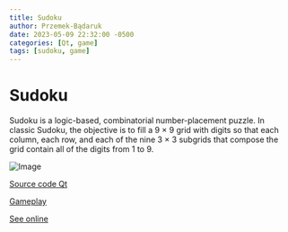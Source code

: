 ```yaml
---
title: Sudoku
author: Przemek-Bądaruk
date: 2023-05-09 22:32:00 -0500
categories: [Qt, game]
tags: [sudoku, game]
---
```


# Sudoku

Sudoku is a logic-based, combinatorial number-placement puzzle. In classic Sudoku, the objective is to fill a 9 × 9 grid with digits so that each column, each row, and each of the nine 3 × 3 subgrids that compose the grid contain all of the digits from 1 to 9.

![Image](https://user-images.githubusercontent.com/28188300/244657874-b8f2abb6-22e4-4fe9-aa21-120f327cacc1.gif)

[Source code Qt](https://github.com/Przemekkkth/Sudoku_Qt-Cpp)

[Gameplay](https://youtu.be/RFya-TYYSXc)

[See online](/assets/games/sudoku/index.html)